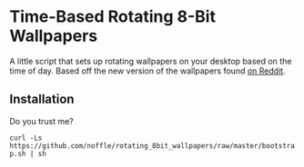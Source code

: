 Time-Based Rotating 8-Bit Wallpapers
====================================

A little script that sets up rotating wallpapers on your desktop based on the
time of day. Based off the new version of the wallpapers found [on Reddit](http://www.reddit.com/r/wallpapers/comments/1tqe9k/update_new_version_of_the_8bit_day_wallpaper_set/).

Installation
-------------
Do you trust me?

`curl -Ls https://github.com/noffle/rotating_8bit_wallpapers/raw/master/bootstrap.sh | sh`
